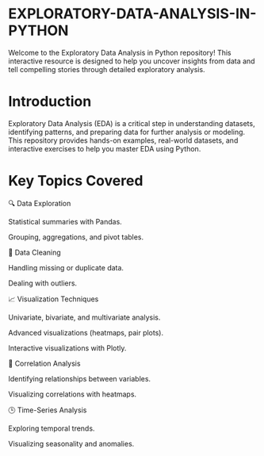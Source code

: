 # EXPLORATORY-DATA-ANALYSIS-IN-PYTHON
Welcome to the Exploratory Data Analysis in Python repository! This interactive resource is designed to help you uncover insights from data and tell compelling stories through detailed exploratory analysis.

# Introduction

Exploratory Data Analysis (EDA) is a critical step in understanding datasets, identifying patterns, and preparing data for further analysis or modeling. This repository provides hands-on examples, real-world datasets, and interactive exercises to help you master EDA using Python.

# Key Topics Covered

🔍 Data Exploration

Statistical summaries with Pandas.

Grouping, aggregations, and pivot tables.

🧹 Data Cleaning

Handling missing or duplicate data.

Dealing with outliers.

📈 Visualization Techniques

Univariate, bivariate, and multivariate analysis.

Advanced visualizations (heatmaps, pair plots).

Interactive visualizations with Plotly.

🔗 Correlation Analysis

Identifying relationships between variables.

Visualizing correlations with heatmaps.

🕒 Time-Series Analysis

Exploring temporal trends.

Visualizing seasonality and anomalies.
